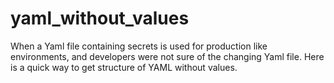 # yaml_without_values
When a Yaml file containing secrets is used for production like environments, and developers were not sure of the changing Yaml file. Here is a quick way to get structure of YAML without values.
